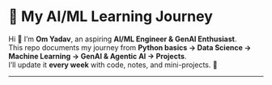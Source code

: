 # 🚀 My AI/ML Learning Journey  

Hi 👋 I’m **Om Yadav**, an aspiring **AI/ML Engineer & GenAI Enthusiast**.  
This repo documents my journey from **Python basics → Data Science → Machine Learning → GenAI & Agentic AI → Projects**.  
I’ll update it **every week** with code, notes, and mini-projects. 🌱  

---



